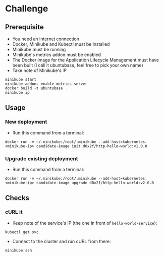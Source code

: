 # Challenge
## Prerequisite
- You need an Internet connection
- Docker, Minikube and Kubectl must be installed
- Minikube must be running
- Minikube's metrics addon must be enabled
- The Docker image for the Application Lifecycle Management must have been built (I call it ubuntubase, feel free to pick your own name)
- Take note of Minikube's IP
```
minikube start
minikube addons enable metrics-server
docker build -t ubuntubase .
minikube ip
```
## Usage
### New deployment
- Run this command from a terminal:
```
docker run -v ~/.minikube:/root/.minikube --add-host=kubernetes:<minikube-ip> candidate-image init d0x2f/http-hello-world:v1.0.0
```
### Upgrade existing deployment
- Run this command from a terminal:
```
docker run -v ~/.minikube:/root/.minikube --add-host=kubernetes:<minikube-ip> candidate-image upgrade d0x2f/http-hello-world:v2.0.0
```
## Checks
### cURL it
- Keep note of the service's IP (the one in front of `hello-world-service`):
```
kubectl get svc
```
- Connect to the cluster and run cURL from there:
```
minikube ssh

```